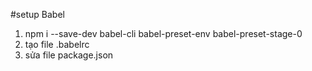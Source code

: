 #setup Babel
1. npm i --save-dev babel-cli babel-preset-env babel-preset-stage-0
2. tạo file .babelrc 
3. sửa file package.json

